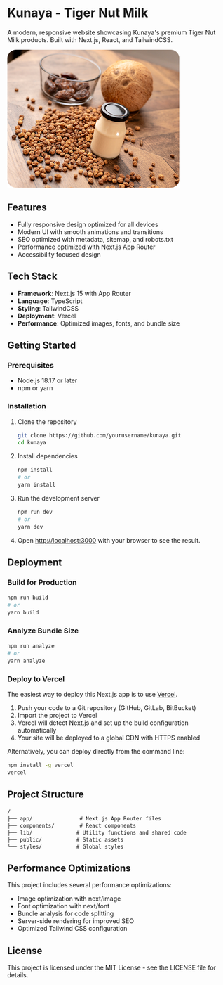 # Kunaya - Tiger Nut Milk

A modern, responsive website showcasing Kunaya's premium Tiger Nut Milk products. Built with Next.js, React, and TailwindCSS.

![Kunaya Website Screenshot](/public/og-image.jpg)

## Features

- Fully responsive design optimized for all devices
- Modern UI with smooth animations and transitions
- SEO optimized with metadata, sitemap, and robots.txt
- Performance optimized with Next.js App Router
- Accessibility focused design

## Tech Stack

- **Framework**: Next.js 15 with App Router
- **Language**: TypeScript
- **Styling**: TailwindCSS
- **Deployment**: Vercel
- **Performance**: Optimized images, fonts, and bundle size

## Getting Started

### Prerequisites

- Node.js 18.17 or later
- npm or yarn

### Installation

1. Clone the repository
   ```bash
   git clone https://github.com/yourusername/kunaya.git
   cd kunaya
   ```

2. Install dependencies
   ```bash
   npm install
   # or
   yarn install
   ```

3. Run the development server
   ```bash
   npm run dev
   # or
   yarn dev
   ```

4. Open [http://localhost:3000](http://localhost:3000) with your browser to see the result.

## Deployment

### Build for Production

```bash
npm run build
# or
yarn build
```

### Analyze Bundle Size

```bash
npm run analyze
# or
yarn analyze
```

### Deploy to Vercel

The easiest way to deploy this Next.js app is to use [Vercel](https://vercel.com).

1. Push your code to a Git repository (GitHub, GitLab, BitBucket)
2. Import the project to Vercel
3. Vercel will detect Next.js and set up the build configuration automatically
4. Your site will be deployed to a global CDN with HTTPS enabled

Alternatively, you can deploy directly from the command line:

```bash
npm install -g vercel
vercel
```

## Project Structure

```
/
├── app/               # Next.js App Router files
├── components/        # React components
├── lib/              # Utility functions and shared code
├── public/           # Static assets
└── styles/           # Global styles
```

## Performance Optimizations

This project includes several performance optimizations:

- Image optimization with next/image
- Font optimization with next/font
- Bundle analysis for code splitting
- Server-side rendering for improved SEO
- Optimized Tailwind CSS configuration

## License

This project is licensed under the MIT License - see the LICENSE file for details.
